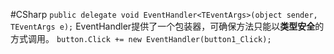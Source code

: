 #CSharp 
    `public delegate void EventHandler<TEventArgs>(object sender, TEventArgs e);`
    EventHandler提供了一个包装器，可确保方法只能以**类型安全**的方式调用。
    `button.Click += new EventHandler(button1_Click);`
    
